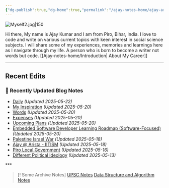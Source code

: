 ```yaml
---
{"dg-publish":true,"dg-home":true,"permalink":"/ajay-notes-home/ajay-arista-iitism/","tags":["gardenEntry"],"dgPassFrontmatter":true,"noteIcon":"","created":"2025-04-28T15:24:11.143+05:30","updated":"2025-05-18T21:49:20.017+05:30"}
---
```




![Myself2.jpg|150](/img/user/Ajay-notes-home/attachments/Myself2.jpg)

Hi there, My name is Ajay Kumar and I am from Piro,  Bihar, India. I love to code and write on various current topics with keen interest in social science subjects. I will share some of my experiences, memories and learnings here as I navigate through my life. 
A person who is born to become a writer not words but code.
[[Ajay-notes-home/Introduction\| About My Career]]

***
## Recent Edits
<h3><span>📝 Recently Updated Blog Notes</span></h3><div><ul class="dataview list-view-ul"><li><span><a data-tooltip-position="top" aria-label="Extras/Daily.md" data-href="Extras/Daily.md" href="Extras/Daily.md" class="internal-link" target="_blank" rel="noopener nofollow">Daily</a> <em>(Updated 2025-05-22)</em></span></li><li><span><a data-tooltip-position="top" aria-label="Ajay-notes-home/My Inspiration.md" data-href="Ajay-notes-home/My Inspiration.md" href="Ajay-notes-home/My Inspiration.md" class="internal-link" target="_blank" rel="noopener nofollow">My Inspiration</a> <em>(Updated 2025-05-20)</em></span></li><li><span><a data-tooltip-position="top" aria-label="Books/Words.md" data-href="Books/Words.md" href="Books/Words.md" class="internal-link" target="_blank" rel="noopener nofollow">Words</a> <em>(Updated 2025-05-20)</em></span></li><li><span><a data-tooltip-position="top" aria-label="Plannings/Expenses.md" data-href="Plannings/Expenses.md" href="Plannings/Expenses.md" class="internal-link" target="_blank" rel="noopener nofollow">Expenses</a> <em>(Updated 2025-05-20)</em></span></li><li><span><a data-tooltip-position="top" aria-label="Plannings/Upcoming Plans.md" data-href="Plannings/Upcoming Plans.md" href="Plannings/Upcoming Plans.md" class="internal-link" target="_blank" rel="noopener nofollow">Upcoming Plans</a> <em>(Updated 2025-05-20)</em></span></li><li><span><a data-tooltip-position="top" aria-label="Coding/Linux System Programming/Embedded Software Developer Learning Roadmap (Software-Focused).md" data-href="Coding/Linux System Programming/Embedded Software Developer Learning Roadmap (Software-Focused).md" href="Coding/Linux System Programming/Embedded Software Developer Learning Roadmap (Software-Focused).md" class="internal-link" target="_blank" rel="noopener nofollow">Embedded Software Developer Learning Roadmap (Software-Focused)</a> <em>(Updated 2025-05-20)</em></span></li><li><span><a data-tooltip-position="top" aria-label="View through My Lens/Palestine Israel War.md" data-href="View through My Lens/Palestine Israel War.md" href="View through My Lens/Palestine Israel War.md" class="internal-link" target="_blank" rel="noopener nofollow">Palestine Israel War</a> <em>(Updated 2025-05-18)</em></span></li><li><span><a data-tooltip-position="top" aria-label="Ajay-notes-home/Ajay @ Arista - IITISM.md" data-href="Ajay-notes-home/Ajay @ Arista - IITISM.md" href="Ajay-notes-home/Ajay @ Arista - IITISM.md" class="internal-link" target="_blank" rel="noopener nofollow">Ajay @ Arista - IITISM</a> <em>(Updated 2025-05-18)</em></span></li><li><span><a data-tooltip-position="top" aria-label="View through My Lens/Piro Local Government.md" data-href="View through My Lens/Piro Local Government.md" href="View through My Lens/Piro Local Government.md" class="internal-link" target="_blank" rel="noopener nofollow">Piro Local Government</a> <em>(Updated 2025-05-16)</em></span></li><li><span><a data-tooltip-position="top" aria-label="View through My Lens/Different Political Ideology.md" data-href="View through My Lens/Different Political Ideology.md" href="View through My Lens/Different Political Ideology.md" class="internal-link" target="_blank" rel="noopener nofollow">Different Political Ideology</a> <em>(Updated 2025-05-13)</em></span></li></ul></div>
***

> [! Some Archive Notes]
> [UPSC Notes](https://ajaykr.notion.site/upsc)
> [Data Structure and Algorithm Notes](https://ajaykr.notion.site/sde)
